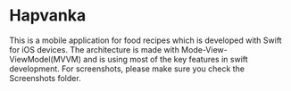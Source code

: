 # Hapvanka
This is a mobile application for food recipes which is developed with Swift for iOS devices. The architecture is made with Mode-View-ViewModel(MVVM) and is using most of the key features in swift development. For screenshots, please make sure you check the Screenshots folder.


